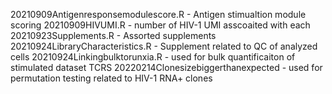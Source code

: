 
20210909Antigenresponsemodulescore.R - Antigen stimualtion module scoring 
20210909HIVUMI.R - number of HIV-1 UMI asscoaited with each 
20210923Supplements.R - Assorted supplements
20210924LibraryCharacteristics.R - Supplement related to QC of analyzed cells
20210924Linkingbulktorunxia.R - used for bulk quantificaiton of stimulated dataset TCRS
20220214Clonesizebiggerthanexpected - used for permutation testing related to HIV-1 RNA+ clones
